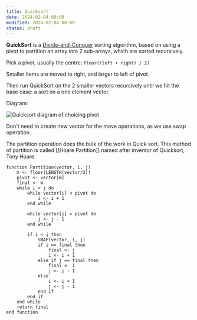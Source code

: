 ```yaml
---
title: Quicksort
date: 2024-02-04 00:00
modified: 2024-02-04 00:00
status: draft
---
```


**QuickSort** is a [Divide-and-Conquer](divide-and-conquer.md) sorting algorithm, based on using a pivot to partition an array into 2 sub-arrays, which are sorted recursively.

Pick a pivot, usually the centre: `floor((left + right) / 2)`

Smaller items are moved to right, and larger to left of pivot.

Then run QuickSort on the 2 smaller vectors recursively until we hit the base case: a sort on a one element vector.

Diagram:

 ![Quicksort diagram of choicing pivot](../../../_media/week-17-sorting-data-ii-part-1-quicksort.png)

Don't need to create new vector for the move operations, as we use swap operation.

The partition operation does the bulk of the work in Quick sort. This method of partition is called [[Hoare Partition]] named after inventor of Quicksort, Tony Hoare.

```
function Partition(vector, i, j)
    m <- floor(LENGTH(vector/2))
    pivot <- vector[m]
    final <- m
    while i < j do
        while vector[i] < pivot do
            i <- i + 1
        end while
        
        while vector[j] > pivot do
            j <- j - 1
        end while
        
        if i < j then
            SWAP(vector, i, j)
            if i == final then
                final <- j
                i <- i + 1
            else if j == final then
                final <- i
                j <- j - 1
            else
                i <- i + 1
                j <- j - 1
            end if
        end if
    end while
    return final
end function
```
